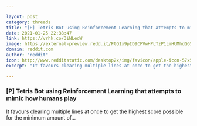 ```yaml
---

layout: post
category: threads
title: "[P] Tetris Bot using Reinforcement Learning that attempts to mimic how humans play"
date: 2021-01-25 22:38:47
link: https://vrhk.co/3iNLedW
image: https://external-preview.redd.it/FtQ1x9pID9CFVwHPLTzP1LmHUMhdQGSbmNcT5JwEUwo.jpg?width=400&height=209.42408377&auto=webp&crop=400:209.42408377,smart&s=980f31f2d46da2f41755313474e57179e762a635
domain: reddit.com
author: "reddit"
icon: http://www.redditstatic.com/desktop2x/img/favicon/apple-icon-57x57.png
excerpt: "It favours clearing multiple lines at once to get the highest score possible for the minimum amount of..."

---
```


### [P] Tetris Bot using Reinforcement Learning that attempts to mimic how humans play

It favours clearing multiple lines at once to get the highest score possible for the minimum amount of...